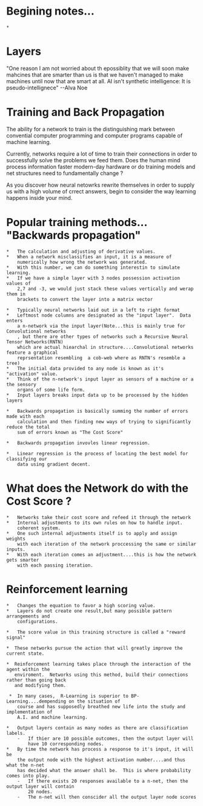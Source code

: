 


Begining notes...
============================================
    *
    
    
    
    
Layers 
====================================================================
"One reason I am not worried about th epossiblity that
we will soon make mahcines that are smarter than us is that
we haven't managed to make machines until now that are smart at 
all.  AI isn't synthetic intelligence: It is pseudo-intellignece"
--Alva Noe


Training and Back Propagation
=========================================================================
The ability for a network to train is the distinguishing mark
between convential computer programming and computer programs capable of
machine learning.


Currently, networks require a lot of time to train their connections in 
order to successfully solve the problems we feed them.  Does the human mind
process information faster  modern-day hardware or do training models
and net structures need to fundamentally change ?

As you discover how neural netowrks rewrite themselves in order to 
supply us with a high volume of crrect answers, begin to consider the way
learning happens inside your mind.




Popular training methods... "Backwards propagation"
====================================================================

    *   The calculation and adjusting of derivative values.
    *   When a network misclassifies an input, it is a measure of
        numerically how wrong the network was generated.
    *   With this number, we can do something interestin to simulate learning.
    *   If we have a simple layer with 3 nodes possession activation values of
        2,7 and -3, we would just stack these values vertically and werap them in 
        brackets to convert the layer into a matrix vector
        
    *   Typically neural networks laid out in a left to right format
    *   Leftmost node columns are designated as the "input layer".  Data enters
        a n-network via the input layer(Note...this is mainly true for Convolutional networks
        , but there are other types of networks such a Recursive Neural Tensor Networks(RNTN)
        which are actual hiearchal in structure....Convolutional networks feature a graphical
        reprsentation resembling  a cob-web where as RNTN's resemble a tree)
    *   The initial data provided to any node is known as it's "activation" value.
    *   Think of the n-network's input layer as sensors of a machine or a the sensory
        organs of some life form.
    *   Input layers breaks input data up to be processed by the hidden layers
    
    *   Backwards propagation is basically summing the number of errors made with each
        calculation and then finding new ways of trying to significantly reduce the total
        sum of errors known as "The Cost Score"
        
    *   Backwards propagation invovles linear regression.
    
    *   Linear regression is the process of locating the best model for classifying our
        data using gradient decent.
    

What does the Network do with the Cost Score ?
===========================================================================
    *   Networks take their cost score and refeed it through the network
    *   Internal adjustments to its own rules on how to handle input.
        coherent system.
    *   One such internal adjustments itself is to apply and assign weights
        with each iteration of the network proccessing the same or similar inputs.
    *   With each iteration comes an adjustment....this is how the network gets smarter
        with each passing iteration.
  
Reinforcement learning
===================================
    *   Changes the equation to favor a high scoring value.
    *   Layers do not create one result,but many possible pattern arrangements and
        configurations.
        
    *   The score value in this training structure is called a "reward signal"
        
    *  These networks pursue the action that will greatly improve the current state.
    
    *  Reinforcement learning takes place through the interaction of the agent within the 
       enviroment.  Networks using this method, build their connections rather than going back
       and modifying them.
       
     *  In many cases,  R-Learning is superior to BP-Learning....dempending on the situation of
        course and has supposedly breathed new life into the study and implementation of 
        A.I. and machine learning.
    
    *   Output layers contain as many nodes as there are classification labels.
        -   If thier are 10 possible outcomes, then the output layer will
            have 10 corresponding nodes.
    *   By time the network has process a response to it's input, it will be 
        the output node with the highest activation number....and thus what the n-net
        has decided what the answer shall be.  This is where probability comes into play.
        -   If there exists 20 responses available to a n-net, then the output layer will contain
            20 nodes.
        -   The n-net will then conscider all the output layer node scores
        
        

